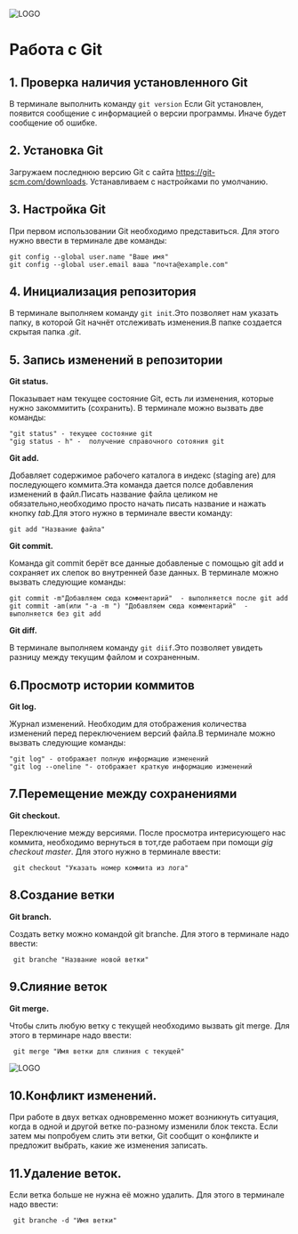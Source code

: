 ![LOGO](Git-Logo-1788C.png)
# Работа с Git

## 1. Проверка наличия установленного Git
В терминале выполнить команду `git version`
Если Git установлен, появится сообщение с информацией о версии программы. Иначе будет сообщение об ошибке.

## 2. Установка Git
Загружаем последнюю версию Git с сайта 
https://git-scm.com/downloads.
Устанавливаем с настройками по умолчанию.

## 3. Настройка Git
При первом использовании Git необходимо представиться. Для этого нужно ввести в терминале две команды:
```
git config --global user.name "Ваше имя"
git config --global user.email ваша "почта@example.com"
```
## 4. Инициализация репозитория
В терминале выполняем команду `git init`.Это позволяет нам указать папку, в которой Git начнёт отслеживать изменения.В папке создается скрытая папка *.git*.
## 5. Запись изменений в репозитории
**Git status.**

Показывает нам текущее состояние Git, есть ли изменения, которые нужно закоммитить (сохранить).
В терминале можно вызвать две команды:
```
"git status" - текущее состояние git
"gig status - h" -  получение справочного сотояния git
```
**Git add.**

Добавляет содержимое рабочего каталога в индекс (staging are) для последующего коммита.Эта команда дается полсе добавления изменений в файл.Писать название файла целиком не обязательно,необходимо просто начать писать название и нажать кнопку *tab*.Для этого нужно в терминале ввести команду:
 ```
 git add "Название файла"
```
**Git commit.**

Команда git commit берёт все данные добавленые с помощью git add и сохраняет их слепок во внутренней базе данных. В терминале можно вызвать следующие команды:
```
git commit -m"Добавляем сюда комментарий"  - выполняется после git add    
git commit -am(или "-a -m ") "Добавляем сюда комментарий"  - выполняется без git add
```
**Git diff.**

В терминале выполняем команду `git diif`.Это позволяет увидеть разницу между текущим файлом и сохраненным.

## 6.Просмотр истории коммитов
**Git log.**

Журнал изменений. Необходим для отображения количества изменений перед переключением версий файла.В терминале можно вызвать следующие команды:
```
"git log" - отображает полную информацию изменений
"git log --oneline "- отображает краткую информацию изменений 
```

## 7.Перемещение между сохранениями 
**Git checkout.**

Переключение между версиями. После просмотра интерисующего нас коммита, необходимо вернуться в тот,где работаем при помощи *gig checkout master*. Для этого нужно в терминале ввести:
```
 git checkout "Указать номер коммита из лога"
```
## 8.Создание ветки
**Git branch.**

Создать ветку можно командой git branche. Для этого в терминале надо ввести: 
```
 git branche "Название новой ветки"
```
## 9.Слияние веток
**Git merge.**

Чтобы слить любую ветку с текущей необходимо вызвать git merge. Для этого в терминаре надо ввести:
```
 git merge "Имя ветки для слияния с текущей"
```
![LOGO](0*RiQZEGNoU9HmyjFP.png)

## 10.Конфликт изменений.

При работе в двух ветках одновременно может возникнуть ситуация, когда в одной и другой ветке по-разному изменили блок текста. Если затем мы попробуем слить эти ветки, Git  сообщит о конфликте и предложит выбрать, какие же изменения записать.

## 11.Удаление веток.
Если ветка больше не нужна её можно удалить. Для этого в терминале надо ввести: 
```
 git branche -d "Имя ветки"
```

